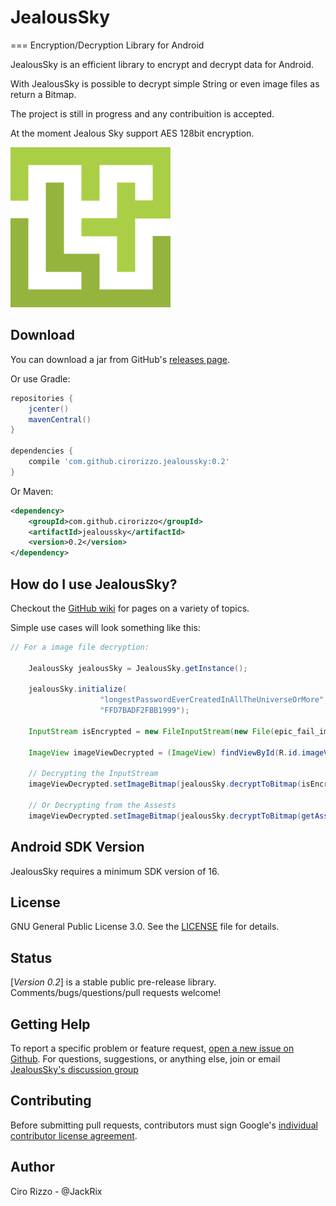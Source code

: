 # JealousSky
===
Encryption/Decryption Library for Android

JealousSky is an efficient library to encrypt and decrypt data for Android.

With JealousSky is possible to decrypt simple String or even image files as return a Bitmap.

The project is still in progress and any contribuition is accepted.

At the moment Jealous Sky support AES 128bit encryption.


![](static/ic_jealoussky_logo.png)


Download
--------
You can download a jar from GitHub's [releases page][1].

Or use Gradle:

```gradle
repositories {
    jcenter()
    mavenCentral()
}

dependencies {
    compile 'com.github.cirorizzo.jealoussky:0.2'
}
```

Or Maven:

```xml
<dependency>
    <groupId>com.github.cirorizzo</groupId>
    <artifactId>jealoussky</artifactId>
    <version>0.2</version>
</dependency>
```

How do I use JealousSky?
-------------------
Checkout the [GitHub wiki][2] for pages on a variety of topics.

Simple use cases will look something like this:

```java
// For a image file decryption:

    JealousSky jealousSky = JealousSky.getInstance();
    
    jealousSky.initialize(
                    "longestPasswordEverCreatedInAllTheUniverseOrMore",
                    "FFD7BADF2FBB1999");
                    
    InputStream isEncrypted = new FileInputStream(new File(epic_fail_image.png.enc))
    
    ImageView imageViewDecrypted = (ImageView) findViewById(R.id.imageView);
    
    // Decrypting the InputStream
    imageViewDecrypted.setImageBitmap(jealousSky.decryptToBitmap(isEncrypted)));
    
    // Or Decrypting from the Assests
    imageViewDecrypted.setImageBitmap(jealousSky.decryptToBitmap(getAssets().open("spider-symbol.png.enc")));
```

Android SDK Version
-------------------
JealousSky requires a minimum SDK version of 16.

License
-------
GNU General Public License 3.0. See the [LICENSE][3] file for details.

Status
------
[*Version 0.2*] is a stable public pre-release library.
Comments/bugs/questions/pull requests welcome!

Getting Help
------------
To report a specific problem or feature request, [open a new issue on Github][4]. For questions, suggestions, or
anything else, join or email [JealousSky's discussion group][6]

Contributing
------------
Before submitting pull requests, contributors must sign Google's [individual contributor license agreement][5].

Author
------
Ciro Rizzo - @JackRix



[1]: https://github.com/cirorizzo/jealoussky/releases
[2]: https://github.com/cirorizzo/JealousSky/wiki
[3]: http://www.gnu.org/licenses/gpl-3.0-standalone.html
[4]: https://github.com/cirorizzo/jealoussky/issues/new?body=**JealousSky%20Version/Integration%20library%20%28if%20any%29**%3A%0A**Device/Android%20Version**%3A%0A**Issue%20details/Repro%20steps/Use%20case%20background**%3A%0A%0A**JealousSky%20initialize%20lines**%3A%0A%60%60%60java%0AJealousSky%20jealousSky%20=%20JealousSky.getInstance%28%29%3B%0AjealousSky.initialize%28...%29%3B%0AjealousSky.encrypt%28...%29%3B%0AjealousSky.decrypt%28...%29%3B%0A%60%60%60%0A%0A**Layout%20XML**%3A%0A%60%60%60xml%0A%3C...Layout%3E%0A%20%20%20%20%3CImageView%20android%3AscaleType%3D%22...%22%20...%20/%3E%0A%3C/..Layout%3E%0A%60%60%60%0A%0A**Stack%20trace%20/%20LogCat**%3A%0A%60%60%60ruby%0Apaste%20stack%20trace%20here%0A%60%60%60
[5]: https://developers.google.com/open-source/cla/individual
[6]: https://groups.google.com/d/forum/jealoussky-library
